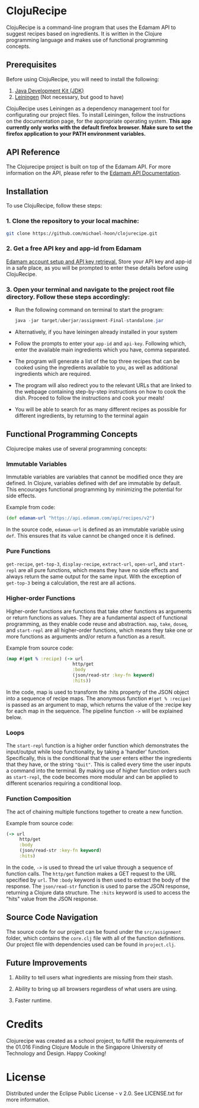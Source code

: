 # ClojuRecipe
ClojuRecipe is a command-line program that uses the Edamam API to suggest recipes based on ingredients. It is written in the Clojure programming language and makes use of functional programming concepts.

## Prerequisites
Before using ClojuRecipe, you will need to install the following:

1. [Java Development Kit (JDK)](https://www.oracle.com/sg/java/technologies/downloads/)
2. [Leiningen](https://leiningen.org/) (Not necessary, but good to have)

ClojuRecipe uses Leiningen as a dependency management tool for configurating our project files. To install Leiningen, follow the instructions on the documentation page, for the appropriate operating system. **This app currently only works with the default firefox browser. Make sure to set the firefox application to your PATH environment variables.**

## API Reference
The Clojurecipe project is built on top of the Edamam API. For more information on the API, please refer to the [Edamam API Documentation](https://developer.edamam.com/edamam-docs-recipe-api).

## Installation
To use ClojuRecipe, follow these steps:
### 1. Clone the repository to your local machine:
```bash
git clone https://github.com/michael-hoon/clojurecipe.git
```

### 2. Get a free API key and app-id from Edamam 
[Edamam account setup and API key retrieval.](https://developer.edamam.com/edamam-docs-recipe-api) Store your API key and app-id in a safe place, as you will be prompted to enter these details before using ClojuRecipe.


### 3. Open your terminal and navigate to the project root file directory. Follow these steps accordingly:

- Run the following command on terminal to start the program:

     ```java
     java -jar target/uberjar/assignment-Final-standalone.jar 
     ```
- Alternatively, if you have leiningen already installed in your system

-  Follow the prompts to enter your `app-id` and `api-key`. Following which, enter the available main ingredients which you have, comma separated.

- The program will generate a list of the top three recipes that can be cooked using the ingredients available to you, as well as additional ingredients which are required. 

- The program will also redirect you to the relevant URLs that are linked to the webpage containing step-by-step instructions on how to cook the dish. Proceed to follow the instructions and cook your meals!

- You will be able to search for as many different recipes as possible for different ingredients, by returning to the terminal again  


## Functional Programming Concepts
Clojurecipe makes use of several programming concepts:

### Immutable Variables
Immutable variables are variables that cannot be modified once they are defined. In Clojure, variables defined with def are immutable by default. This encourages functional programming by minimizing the potential for side effects.

Example from code:
```clojure
(def edamam-url "https://api.edamam.com/api/recipes/v2")
```

In the source code, `edamam-url` is defined as an immutable variable using `def`. This ensures that its value cannot be changed once it is defined.

### Pure Functions
`get-recipe`, `get-top-3`, `display-recipe`, `extract-url`, `open-url`, and `start-repl` are all pure functions, which means they have no side effects and always return the same output for the same input. With the exception of `get-top-3` being a calculation, the rest are all actions.

### Higher-order Functions
Higher-order functions are functions that take other functions as arguments or return functions as values. They are a fundamental aspect of functional programming, as they enable code reuse and abstraction. `map`, `take`, `doseq`, and `start-repl` are all higher-order functions, which means they take one or more functions as arguments and/or return a function as a result.

Example from source code:
```clojure
(map #(get % :recipe) (-> url
                         http/get
                         :body
                         (json/read-str :key-fn keyword)
                         :hits))
```

In the code, map is used to transform the :hits property of the JSON object into a sequence of recipe maps. The anonymous function `#(get % :recipe)` is passed as an argument to map, which returns the value of the :recipe key for each map in the sequence. The pipeline function `->` will be explained below.

### Loops
The `start-repl` function is a higher order function which demonstrates the input/output while loop functionality, by taking a 'handler' function. Specifically, this is the conditional that the user enters either the ingredients that they have, or the string `"Quit"`. This is called every time the user inputs a command into the terminal. By making use of higher function orders such as `start-repl`, the code becomes more modular and can be applied to different scenarios requiring a conditional loop. 

### Function Composition
The act of chaining multiple functions together to create a new function.

Example from source code:

```clojure
(-> url
     http/get
     :body
     (json/read-str :key-fn keyword)
     :hits)
```

In the code, `->` is used to thread the url value through a sequence of function calls. The `http/get` function makes a GET request to the URL specified by `url`. The `:body` keyword is then used to extract the body of the response. The `json/read-str` function is used to parse the JSON response, returning a Clojure data structure. The `:hits` keyword is used to access the "hits" value from the JSON response.

## Source Code Navigation
The source code for our project can be found under the `src/assignment` folder, which contains the `core.clj` file with all of the function definitions. Our project file with dependencies used can be found in `project.clj`.

## Future Improvements
1. Ability to tell users what ingredients are missing from their stash.
   
2. Ability to bring up all browsers regardless of what users are using.

3. Faster runtime. 

# Credits
Clojurecipe was created as a school project, to fulfill the requirements of the 01.016 Finding Clojure Module in the Singapore University of Technology and Design. Happy Cooking!

# License
Distributed under the Eclipse Public License - v 2.0. See LICENSE.txt for more information.